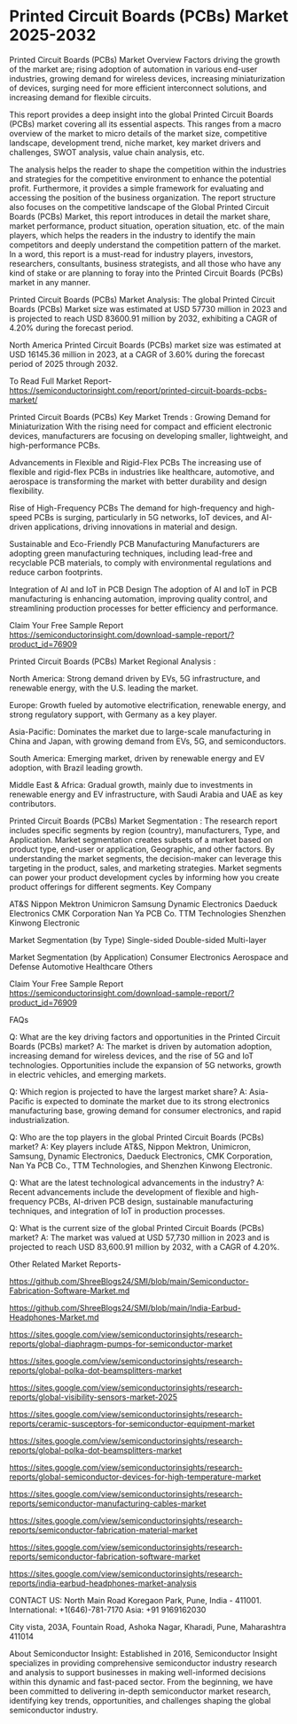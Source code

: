 <h1>Printed Circuit Boards (PCBs) Market 2025-2032</h1>
Printed Circuit Boards (PCBs) Market Overview
Factors driving the growth of the market are; rising adoption of automation in various end-user industries, growing demand for wireless devices, increasing miniaturization of devices, surging need for more efficient interconnect solutions, and increasing demand for flexible circuits.

This report provides a deep insight into the global Printed Circuit Boards (PCBs) market covering all its essential aspects. This ranges from a macro overview of the market to micro details of the market size, competitive landscape, development trend, niche market, key market drivers and challenges, SWOT analysis, value chain analysis, etc.

The analysis helps the reader to shape the competition within the industries and strategies for the competitive environment to enhance the potential profit. Furthermore, it provides a simple framework for evaluating and accessing the position of the business organization. The report structure also focuses on the competitive landscape of the Global Printed Circuit Boards (PCBs) Market, this report introduces in detail the market share, market performance, product situation, operation situation, etc. of the main players, which helps the readers in the industry to identify the main competitors and deeply understand the competition pattern of the market.
In a word, this report is a must-read for industry players, investors, researchers, consultants, business strategists, and all those who have any kind of stake or are planning to foray into the Printed Circuit Boards (PCBs) market in any manner.

Printed Circuit Boards (PCBs) Market Analysis:
The global Printed Circuit Boards (PCBs) Market size was estimated at USD 57730 million in 2023 and is projected to reach USD 83600.91 million by 2032, exhibiting a CAGR of 4.20% during the forecast period.

North America Printed Circuit Boards (PCBs) market size was estimated at USD 16145.36 million in 2023, at a CAGR of 3.60% during the forecast period of 2025 through 2032.

To Read Full Market Report-
https://semiconductorinsight.com/report/printed-circuit-boards-pcbs-market/

Printed Circuit Boards (PCBs) Key Market Trends :
Growing Demand for Miniaturization
With the rising need for compact and efficient electronic devices, manufacturers are focusing on developing smaller, lightweight, and high-performance PCBs.

Advancements in Flexible and Rigid-Flex PCBs
The increasing use of flexible and rigid-flex PCBs in industries like healthcare, automotive, and aerospace is transforming the market with better durability and design flexibility.

Rise of High-Frequency PCBs
The demand for high-frequency and high-speed PCBs is surging, particularly in 5G networks, IoT devices, and AI-driven applications, driving innovations in material and design.

Sustainable and Eco-Friendly PCB Manufacturing
Manufacturers are adopting green manufacturing techniques, including lead-free and recyclable PCB materials, to comply with environmental regulations and reduce carbon footprints.

Integration of AI and IoT in PCB Design
The adoption of AI and IoT in PCB manufacturing is enhancing automation, improving quality control, and streamlining production processes for better efficiency and performance.

Claim Your Free Sample Report
https://semiconductorinsight.com/download-sample-report/?product_id=76909

Printed Circuit Boards (PCBs) Market Regional Analysis :

North America:
Strong demand driven by EVs, 5G infrastructure, and renewable energy, with the U.S. leading the market.

Europe:
Growth fueled by automotive electrification, renewable energy, and strong regulatory support, with Germany as a key player.

Asia-Pacific:
Dominates the market due to large-scale manufacturing in China and Japan, with growing demand from EVs, 5G, and semiconductors.

South America:
Emerging market, driven by renewable energy and EV adoption, with Brazil leading growth.

Middle East & Africa:
Gradual growth, mainly due to investments in renewable energy and EV infrastructure, with Saudi Arabia and UAE as key contributors.

Printed Circuit Boards (PCBs) Market Segmentation :
The research report includes specific segments by region (country), manufacturers, Type, and Application. Market segmentation creates subsets of a market based on product type, end-user or application, Geographic, and other factors. By understanding the market segments, the decision-maker can leverage this targeting in the product, sales, and marketing strategies. Market segments can power your product development cycles by informing how you create product offerings for different segments.
Key Company

AT&S
Nippon Mektron
Unimicron
Samsung
Dynamic Electronics
Daeduck Electronics
CMK Corporation
Nan Ya PCB Co.
TTM Technologies
Shenzhen Kinwong Electronic

Market Segmentation (by Type)
Single-sided
Double-sided
Multi-layer

Market Segmentation (by Application)
Consumer Electronics
Aerospace and Defense
Automotive
Healthcare
Others

Claim Your Free Sample Report
https://semiconductorinsight.com/download-sample-report/?product_id=76909

FAQs


Q: What are the key driving factors and opportunities in the Printed Circuit Boards (PCBs) market?
A: The market is driven by automation adoption, increasing demand for wireless devices, and the rise of 5G and IoT technologies. Opportunities include the expansion of 5G networks, growth in electric vehicles, and emerging markets.

Q: Which region is projected to have the largest market share?
A: Asia-Pacific is expected to dominate the market due to its strong electronics manufacturing base, growing demand for consumer electronics, and rapid industrialization.

Q: Who are the top players in the global Printed Circuit Boards (PCBs) market?
A: Key players include AT&S, Nippon Mektron, Unimicron, Samsung, Dynamic Electronics, Daeduck Electronics, CMK Corporation, Nan Ya PCB Co., TTM Technologies, and Shenzhen Kinwong Electronic.

Q: What are the latest technological advancements in the industry?
A: Recent advancements include the development of flexible and high-frequency PCBs, AI-driven PCB design, sustainable manufacturing techniques, and integration of IoT in production processes.

Q: What is the current size of the global Printed Circuit Boards (PCBs) market?
A: The market was valued at USD 57,730 million in 2023 and is projected to reach USD 83,600.91 million by 2032, with a CAGR of 4.20%.

Other Related Market Reports-

https://github.com/ShreeBlogs24/SMI/blob/main/Semiconductor-Fabrication-Software-Market.md

https://github.com/ShreeBlogs24/SMI/blob/main/India-Earbud-Headphones-Market.md

https://sites.google.com/view/semiconductorinsights/research-reports/global-diaphragm-pumps-for-semiconductor-market

https://sites.google.com/view/semiconductorinsights/research-reports/global-polka-dot-beamsplitters-market

https://sites.google.com/view/semiconductorinsights/research-reports/global-visibility-sensors-market-2025

https://sites.google.com/view/semiconductorinsights/research-reports/ceramic-susceptors-for-semiconductor-equipment-market

https://sites.google.com/view/semiconductorinsights/research-reports/global-polka-dot-beamsplitters-market

https://sites.google.com/view/semiconductorinsights/research-reports/global-semiconductor-devices-for-high-temperature-market

https://sites.google.com/view/semiconductorinsights/research-reports/semiconductor-manufacturing-cables-market

https://sites.google.com/view/semiconductorinsights/research-reports/semiconductor-fabrication-material-market

https://sites.google.com/view/semiconductorinsights/research-reports/semiconductor-fabrication-software-market

https://sites.google.com/view/semiconductorinsights/research-reports/india-earbud-headphones-market-analysis

CONTACT US:
North Main Road Koregaon Park, Pune, India - 411001.
International: +1(646)-781-7170
Asia: +91 9169162030

City vista, 203A, Fountain Road, Ashoka Nagar, Kharadi, Pune, Maharashtra 411014

About Semiconductor Insight:
Established in 2016, Semiconductor Insight specializes in providing comprehensive semiconductor industry research and analysis to support businesses in making well-informed decisions within this dynamic and fast-paced sector. From the beginning, we have been committed to delivering in-depth semiconductor market research, identifying key trends, opportunities, and challenges shaping the global semiconductor industry.
